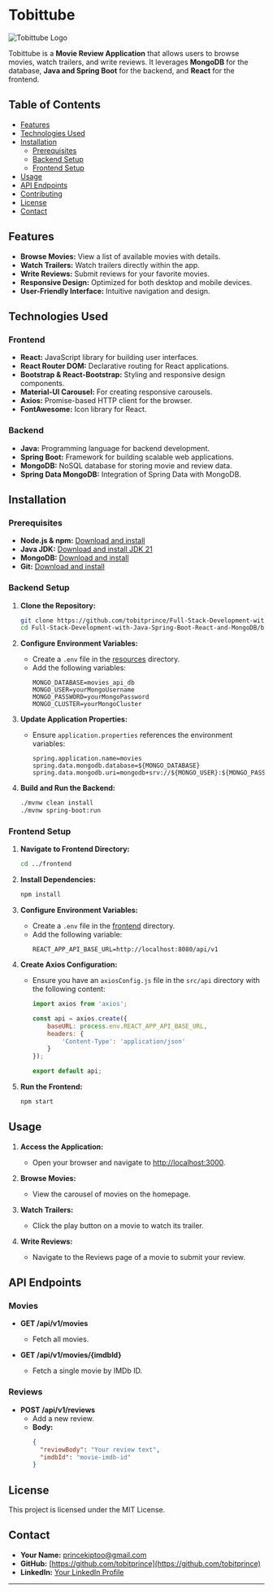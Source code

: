 # Tobittube

![Tobittube Logo](https://via.placeholder.com/150)

Tobittube is a **Movie Review Application** that allows users to browse movies, watch trailers, and write reviews. It leverages **MongoDB** for the database, **Java and Spring Boot** for the backend, and **React** for the frontend.

## Table of Contents

- [Features](#features)
- [Technologies Used](#technologies-used)
- [Installation](#installation)
  - [Prerequisites](#prerequisites)
  - [Backend Setup](#backend-setup)
  - [Frontend Setup](#frontend-setup)
- [Usage](#usage)
- [API Endpoints](#api-endpoints)
- [Contributing](#contributing)
- [License](#license)
- [Contact](#contact)

## Features

- **Browse Movies:** View a list of available movies with details.
- **Watch Trailers:** Watch trailers directly within the app.
- **Write Reviews:** Submit reviews for your favorite movies.
- **Responsive Design:** Optimized for both desktop and mobile devices.
- **User-Friendly Interface:** Intuitive navigation and design.

## Technologies Used

### Frontend

- **React:** JavaScript library for building user interfaces.
- **React Router DOM:** Declarative routing for React applications.
- **Bootstrap & React-Bootstrap:** Styling and responsive design components.
- **Material-UI Carousel:** For creating responsive carousels.
- **Axios:** Promise-based HTTP client for the browser.
- **FontAwesome:** Icon library for React.

### Backend

- **Java:** Programming language for backend development.
- **Spring Boot:** Framework for building scalable web applications.
- **MongoDB:** NoSQL database for storing movie and review data.
- **Spring Data MongoDB:** Integration of Spring Data with MongoDB.

## Installation

### Prerequisites

- **Node.js & npm:** [Download and install](https://nodejs.org/)
- **Java JDK:** [Download and install JDK 21](https://www.oracle.com/java/technologies/javase-jdk21-downloads.html)
- **MongoDB:** [Download and install](https://www.mongodb.com/try/download/community)
- **Git:** [Download and install](https://git-scm.com/downloads)

### Backend Setup

1. **Clone the Repository:**
    ```bash
    git clone https://github.com/tobitprince/Full-Stack-Development-with-Java-Spring-Boot-React-and-MongoDB.git
    cd Full-Stack-Development-with-Java-Spring-Boot-React-and-MongoDB/backend
    ```

2. **Configure Environment Variables:**
    - Create a `.env` file in the [resources](http://_vscodecontentref_/0) directory.
    - Add the following variables:
        ```properties
        MONGO_DATABASE=movies_api_db
        MONGO_USER=yourMongoUsername
        MONGO_PASSWORD=yourMongoPassword
        MONGO_CLUSTER=yourMongoCluster
        ```

3. **Update Application Properties:**
    - Ensure `application.properties` references the environment variables:
        ```properties
        spring.application.name=movies
        spring.data.mongodb.database=${MONGO_DATABASE}
        spring.data.mongodb.uri=mongodb+srv://${MONGO_USER}:${MONGO_PASSWORD}@${MONGO_CLUSTER}.mongodb.net
        ```

4. **Build and Run the Backend:**
    ```bash
    ./mvnw clean install
    ./mvnw spring-boot:run
    ```

### Frontend Setup

1. **Navigate to Frontend Directory:**
    ```bash
    cd ../frontend
    ```

2. **Install Dependencies:**
    ```bash
    npm install
    ```

3. **Configure Environment Variables:**
    - Create a `.env` file in the [frontend](http://_vscodecontentref_/1) directory.
    - Add the following variable:
        ```env
        REACT_APP_API_BASE_URL=http://localhost:8080/api/v1
        ```

4. **Create Axios Configuration:**
    - Ensure you have an `axiosConfig.js` file in the `src/api` directory with the following content:
        ```javascript
        import axios from 'axios';

        const api = axios.create({
            baseURL: process.env.REACT_APP_API_BASE_URL,
            headers: {
                'Content-Type': 'application/json'
            }
        });

        export default api;

5. **Run the Frontend:**
    ```bash
    npm start
    ```

## Usage

1. **Access the Application:**
   - Open your browser and navigate to [http://localhost:3000](http://localhost:3000).

2. **Browse Movies:**
   - View the carousel of movies on the homepage.

3. **Watch Trailers:**
   - Click the play button on a movie to watch its trailer.

4. **Write Reviews:**
   - Navigate to the Reviews page of a movie to submit your review.

## API Endpoints

### Movies

- **GET /api/v1/movies**
  - Fetch all movies.

- **GET /api/v1/movies/{imdbId}**
  - Fetch a single movie by IMDb ID.

### Reviews

- **POST /api/v1/reviews**
  - Add a new review.
  - **Body:**
    ```json
    {
      "reviewBody": "Your review text",
      "imdbId": "movie-imdb-id"
    }
    ```



## License

This project is licensed under the MIT License.

## Contact

- **Your Name:** [princekiptoo@gmail.com](mailto:princekiptoo@gmail.com)
- **GitHub:** [https://github.com/tobitprince](https://github.com/tobitprince)
- **LinkedIn:** [Your LinkedIn Profile](https://www.linkedin.com/in/)

---
